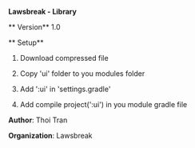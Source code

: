 **Lawsbreak - Library**

** Version** 1.0

** Setup**

1. Download compressed file

2. Copy 'ui' folder to you modules folder

3. Add ':ui' in 'settings.gradle'

4. Add 
    compile project(':ui')
  in you module gradle file

**Author**: Thoi Tran

**Organization**: Lawsbreak